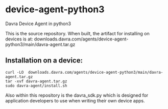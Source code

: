 # device-agent-python3
Davra Device Agent in python3

This is the source repository. When built, the artifact for installing on devices is at:
downloads.davra.com/agents/device-agent-python3/main/davra-agent.tar.gz


## Installation on a device:

```
curl -LO  downloads.davra.com/agents/device-agent-python3/main/davra-agent.tar.gz
tar -xvf davra-agent.tar.gz
sudo davra-agent/install.sh
```


Also within this repository is the davra_sdk.py which is designed for application developers to use when writing their own device apps. 
